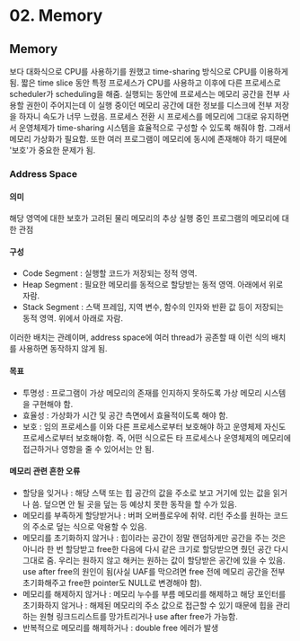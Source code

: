 # 02. Memory

## Memory
보다 대화식으로 CPU를 사용하기를 원했고 time-sharing 방식으로 CPU를 이용하게 됨. 짧은 time slice 동안 특정 프로세스가 CPU를 사용하고 이후에 다른 프로세스로 scheduler가 scheduling을 해줌. 실행되는 동안에 프로세스는 메모리 공간을 전부 사용할 권한이 주어지는데 이 실행 중이던 메모리 공간에 대한 정보를 디스크에 전부 저장을 하자니 속도가 너무 느렸음. 프로세스 전환 시 프로세스를 메모리에 그대로 유지하면서 운영체제가 time-sharing 시스템을 효율적으로 구성할 수 있도록 해줘야 함. 그래서 메모리 가상화가 필요함. 또한 여러 프로그램이 메모리에 동시에 존재해야 하기 때문에 '보호'가 중요한 문제가 됨.

### Address Space
#### 의미
해당 영역에 대한 보호가 고려된 물리 메모리의 추상
실행 중인 프로그램의 메모리에 대한 관점

#### 구성
- Code Segment : 실행할 코드가 저장되는 정적 영역.
- Heap Segment : 필요한 메모리를 동적으로 할당받는 동적 영역. 아래에서 위로 자람.
- Stack Segment : 스택 프레임, 지역 변수, 함수의 인자와 반환 값 등이 저장되는 동적 영역. 위에서 아래로 자람.

이러한 배치는 관례이며, address space에 여러 thread가 공존할 때 이런 식의 배치를 사용하면 동작하지 않게 됨.

#### 목표
- 투명성 : 프로그램이 가상 메모리의 존재를 인지하지 못하도록 가상 메모리 시스템을 구현해야 함.
- 효율성 : 가상화가 시간 및 공간 측면에서 효율적이도록 해야 함.
- 보호 : 임의 프로세스를 이와 다른 프로세스로부터 보호해야 하고 운영체제 자신도 프로세스로부터 보호해야함. 즉, 어떤 식으로든 타 프로세스나 운영체제의 메모리에 접근하거나 영향을 줄 수 있어서는 안 됨.

#### 메모리 관련 흔한 오류
- 할당을 잊거나 : 해당 스택 또는 힙 공간의 값을 주소로 보고 거기에 있는 값을 읽거나 씀. 덮으면 안 될 곳을 덮는 등 예상치 못한 동작을 할 수가 있음.
- 메모리를 부족하게 할당받거나 : 버퍼 오버플로우에 취약. 리턴 주소를 원하는 코드의 주소로 덮는 식으로 악용할 수 있음.
- 메모리를 초기화하지 않거나 : 힙이라는 공간이 정말 랜덤하게만 공간을 주는 것은 아니라 한 번 할당받고 free한 다음에 다시 같은 크기로 할당받으면 줬던 공간 다시 그대로 줌. 우리는 원하지 않고 해커는 원하는 값이 할당받은 공간에 있을 수 있음. use after free의 원인이 됨(사실 UAF를 막으려면 free 전에 메모리 공간을 전부 초기화해주고 free한 pointer도 NULL로 변경해야 함).
- 메모리를 해제하지 않거나 : 메모리 누수를 부름
메모리를 해제하고 해당 포인터를 초기화하지 않거나 : 해제된 메모리의 주소 값으로 접근할 수 있기 때문에 힙을 관리하는 원형 링크드리스트를 망가트리거나 use after free가 가능함.
- 반복적으로 메모리를 해제하거나 : double free 에러가 발생
